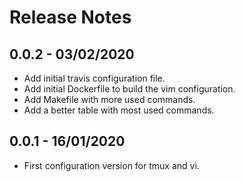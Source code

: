 # Release Notes

## 0.0.2 - 03/02/2020

- Add initial travis configuration file.
- Add initial Dockerfile to build the vim configuration.
- Add Makefile with more used commands.
- Add a better table with most used commands.

## 0.0.1 - 16/01/2020

- First configuration version for tmux and vi.
